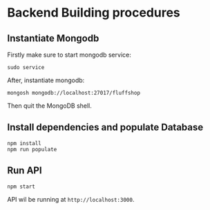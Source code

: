 # Backend Building procedures

## Instantiate Mongodb 

Firstly make sure to start mongodb service:

```shell
sudo service 
```

After, instantiate mongodb:

```shell
mongosh mongodb://localhost:27017/fluffshop
```

Then quit the MongoDB shell.

## Install dependencies and populate Database

```shell
npm install
npm run populate
```

## Run API

```shell
npm start
```

API wil be running at `http://localhost:3000`.